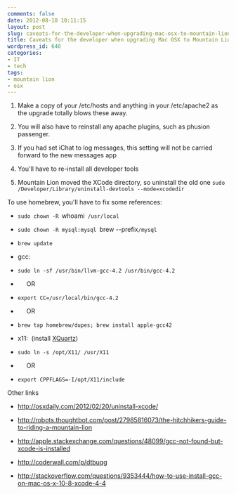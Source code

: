 ```yaml
---
comments: false
date: 2012-08-10 10:11:15
layout: post
slug: caveats-for-the-developer-when-upgrading-mac-osx-to-mountain-lion
title: Caveats for the developer when upgrading Mac OSX to Mountain Lion
wordpress_id: 640
categories:
- IT
- tech
tags:
- mountain lion
- osx
---
```



	
  1. Make a copy of your /etc/hosts and anything in your /etc/apache2 as the upgrade totally blows these away.

	
  2. You will also have to reinstall any apache plugins, such as phusion passenger.

	
  3. If you had set iChat to log messages, this setting will not be carried forward to the new messages app

	
  4. You'll have to re-install all developer tools

	
  5. Mountain Lion moved the XCode directory, so uninstall the old one `sudo /Developer/Library/uninstall-devtools --mode=xcodedir`


To use homebrew, you'll have to fix some references:

	
  * `sudo chown -R `whoami` /usr/local`

	
  * `sudo chown -R mysql:mysql `brew --prefix`/mysql`

	
  * `brew update `



	
  * gcc:

	
  * `sudo ln -sf /usr/bin/llvm-gcc-4.2 /usr/bin/gcc-4.2`

	
  *      OR

	
  * `export CC=/usr/local/bin/gcc-4.2 `

	
  *      OR

	
  * `brew tap homebrew/dupes; brew install apple-gcc42`



	
  * x11:  (install [XQuartz](http://xquartz.macosforge.org/landing/))

	
  * `sudo ln -s /opt/X11/ /usr/X11`

	
  *      OR

	
  * `export CPPFLAGS=-I/opt/X11/include `


Other links

	
  * http://osxdaily.com/2012/02/20/uninstall-xcode/

	
  * http://robots.thoughtbot.com/post/27985816073/the-hitchhikers-guide-to-riding-a-mountain-lion

	
  * http://apple.stackexchange.com/questions/48099/gcc-not-found-but-xcode-is-installed

	
  * http://coderwall.com/p/dtbuqg

	
  * http://stackoverflow.com/questions/9353444/how-to-use-install-gcc-on-mac-os-x-10-8-xcode-4-4


